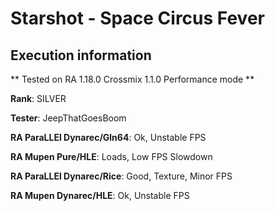 # Starshot - Space Circus Fever 

## Execution information

** Tested on RA 1.18.0 Crossmix 1.1.0 Performance mode **

**Rank**: SILVER

**Tester**: JeepThatGoesBoom


**RA ParaLLEl Dynarec/Gln64**: Ok, Unstable FPS

**RA Mupen Pure/HLE**: Loads, Low FPS Slowdown

**RA ParaLLEl Dynarec/Rice**: Good, Texture, Minor FPS

**RA Mupen Dynarec/HLE**: Ok, Unstable FPS